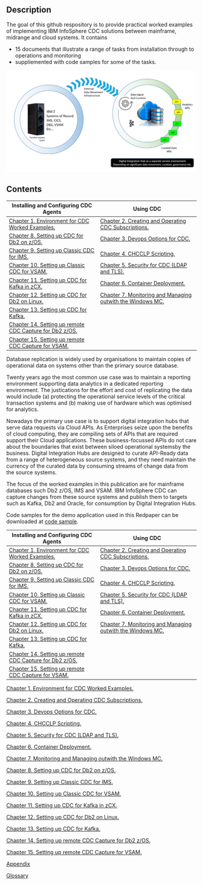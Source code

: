 ## Description

The goal of this github respository is to provide practical worked examples of implementing IBM InfoSphere CDC solutions between mainframe, midrange and cloud systems. 
It contains  

* 15 documents that illustrate a range of tasks from installation through to operations and monitoring
* suppliemented with code samples for some of the  tasks.

![ZDIM](images/cdc/zdim.png)

## Contents

| Installing and Configuring CDC Agents | Using CDC |
| --- | --- |
| [Chapter 1.  Environment for CDC Worked Examples.](C001_environment.md) | [Chapter 2.  Creating and Operating CDC Subscriptions.](C002_administration.md) |
| [Chapter 8.  Setting up CDC for Db2 on z/OS.](C008_cdcdb2zos.md) | [Chapter 3.  Devops Options for CDC.](C003_devops.md) | 
| [Chapter 9.  Setting up Classic CDC for IMS.](C009_cdcims.md) | [Chapter 4.  CHCCLP Scripting.](C004_chcclp.md) |
| [Chapter 10.  Setting up Classic CDC for VSAM.](C010_vsam.md) | [Chapter 5.  Security for CDC (LDAP and TLS).](C005_security.md) |
| [Chapter 11.  Setting up CDC for Kafka in zCX.](C011_zcx.md) | [Chapter 6.  Container Deployment.](C006_containers.md) |
| [Chapter 12.  Setting up CDC for Db2 on Linux.](C012_db2linux.md) | [Chapter 7.  Monitoring and Managing outwith the Windows MC.](C007_dashboard.md) |
| [Chapter 13.  Setting up CDC for Kafka.](C013_kafka.md) |    |
| [Chapter 14.  Setting up remote CDC Capture for Db2 z/OS.](C014_rdb2zos.md) |     |
| [Chapter 15.  Setting up remote CDC Capture for VSAM.](C015_rvsam.md) |     |    


Database replication is widely used by organisations to maintain copies of operational data on systems other than the primary source database. 

Twenty years ago the most common use case was to maintain a reporting environment supporting data analytics in a dedicated reporting environment. 
The justications for the effort and cost of replicating the data would include (a) protecting the operational service levels of the critical transaction systems and 
(b) making use of hardware which was optimised for analytics.

Nowadays the primary use case is to support digital integration hubs that serve data requests via Cloud APIs. As Enterprises seize upon the benefits of cloud computing, they 
are compiling sets of APIs that are required support their Cloud applications. These business-focussed APIs do not care about the boundaries that exist between siloed 
operational systemsby the business. Digital Integration Hubs are designed to curate API-Ready data from a range of heterogeneous source systems, and they need maintain the 
currency of the curated data by consuming streams of change data from the source systems.

The focus of the worked examples in this publication are for mainframe databases such Db2 z/OS, IMS and VSAM. IBM InfoSphere CDC can capture changes from these source systems 
and publish them to targets such as Kafka, Db2 and Oracle, for consumption by Digital Integration Hubs.

Code samples for the demo application used in this Redpaper can be downloaded at [code sample](https://github.com/zeditor01/cdc_examples/tree/main/code%20sample).



| Installing and Configuring CDC Agents | Using CDC |
| --- | --- |
| [Chapter 1.  Environment for CDC Worked Examples.](C001_environment.md) | [Chapter 2.  Creating and Operating CDC Subscriptions.](C002_administration.md) |
| [Chapter 8.  Setting up CDC for Db2 on z/OS.](C008_cdcdb2zos.md) | [Chapter 3.  Devops Options for CDC.](C003_devops.md) | 
| [Chapter 9.  Setting up Classic CDC for IMS.](C009_cdcims.md) | [Chapter 4.  CHCCLP Scripting.](C004_chcclp.md) |
| [Chapter 10.  Setting up Classic CDC for VSAM.](C010_vsam.md) | [Chapter 5.  Security for CDC (LDAP and TLS).](C005_security.md) |
| [Chapter 11.  Setting up CDC for Kafka in zCX.](C011_zcx.md) | [Chapter 6.  Container Deployment.](C006_containers.md) |
| [Chapter 12.  Setting up CDC for Db2 on Linux.](C012_db2linux.md) | [Chapter 7.  Monitoring and Managing outwith the Windows MC.](C007_dashboard.md) |
| [Chapter 13.  Setting up CDC for Kafka.](C013_kafka.md) |    |
| [Chapter 14.  Setting up remote CDC Capture for Db2 z/OS.](C014_rdb2zos.md) |     |
| [Chapter 15.  Setting up remote CDC Capture for VSAM.](C015_rvsam.md) |     |    




[Chapter 1.  Environment for CDC Worked Examples.](C001_environment.md) 

[Chapter 2.  Creating and Operating CDC Subscriptions.](C002_administration.md)

[Chapter 3.  Devops Options for CDC.](C003_devops.md)

[Chapter 4.  CHCCLP Scripting.](C004_chcclp.md)

[Chapter 5.  Security for CDC (LDAP and TLS).](C005_security.md)

[Chapter 6.  Container Deployment.](C006_containers.md)

[Chapter 7.  Monitoring and Managing outwith the Windows MC.](C007_dashboard.md)

[Chapter 8.  Setting up CDC for Db2 on z/OS.](C008_cdcdb2zos.md)

[Chapter 9.  Setting up Classic CDC for IMS.](C009_cdcims.md)

[Chapter 10.  Setting up Classic CDC for VSAM.](C010_vsam.md)

[Chapter 11.  Setting up CDC for Kafka in zCX.](C011_zcx.md)

[Chapter 12.  Setting up CDC for Db2 on Linux.](C012_db2linux.md)

[Chapter 13.  Setting up CDC for Kafka.](C013_kafka.md)

[Chapter 14.  Setting up remote CDC Capture for Db2 z/OS.](C014_rdb2zos.md)

[Chapter 15.  Setting up remote CDC Capture for VSAM.](C015_rvsam.md)

[Appendix](C016_appendix.md)

[Glossary](C017_glossary.md)
